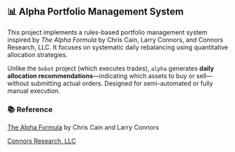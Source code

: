 ## 📊 Alpha Portfolio Management System

This project implements a rules-based portfolio management system inspired by *The Alpha Formula* by Chris Cain, Larry Connors, and Connors Research, LLC. It focuses on systematic daily rebalancing using quantitative allocation strategies.

Unlike the `bobot` project (which executes trades), `alpha` generates **daily allocation recommendations**—indicating which assets to buy or sell—without submitting actual orders. Designed for semi-automated or fully manual execution.

### 📚 Reference

[The Alpha Formula](https://store.tradingmarkets.com/products/new-the-alpha-formula-high-powered-strategies-to-beat-the-market-with-less-risk) by Chris Cain and Larry Connors

[Connors Research, LLC](https://www.connorsresearch.com)

